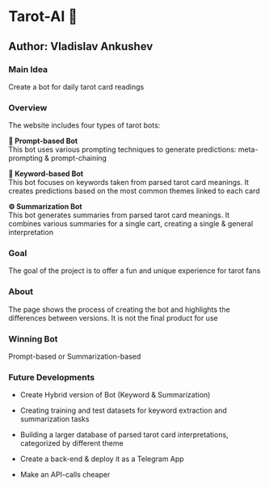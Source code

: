 # Tarot-AI 🔮   

Author: Vladislav Ankushev
---

### Main Idea
Create a bot for daily tarot card readings

### Overview    
The website includes four types of tarot bots:

**🤖 Prompt-based Bot**    
This bot uses various prompting techniques to generate predictions: meta-prompting & prompt-chaining    

**👾 Keyword-based Bot**    
This bot focuses on keywords taken from parsed tarot card meanings. It creates predictions based on the most common themes linked to each card   

**⚙️ Summarization Bot**    
This bot generates summaries from parsed tarot card meanings. It combines various summaries for a single cart, creating a single & general interpretation    

### Goal
The goal of the project is to offer a fun and unique experience for tarot fans

### About
The page shows the process of creating the bot and highlights the differences between versions. It is not the final product for use

### Winning Bot
Prompt-based or Summarization-based

### Future Developments
- Create Hybrid version of Bot (Keyword & Summarization)

- Creating training and test datasets for keyword extraction and summarization tasks

- Building a larger database of parsed tarot card interpretations, categorized by different theme

- Create a back-end & deploy it as a Telegram App

- Make an API-calls cheaper
